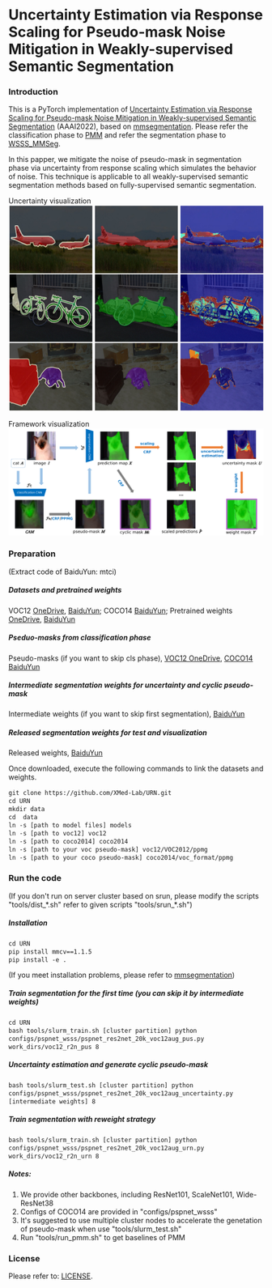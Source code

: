# Uncertainty Estimation via Response Scaling for Pseudo-mask Noise Mitigation in Weakly-supervised Semantic Segmentation

### Introduction

This is a PyTorch implementation of [Uncertainty Estimation via Response Scaling for Pseudo-mask Noise Mitigation in Weakly-supervised Semantic Segmentation](https://arxiv.org/pdf/2108.12995.pdf) (AAAI2022), based on [mmsegmentation](https://github.com/open-mmlab/mmsegmentation). Please refer the classification phase to [PMM](https://github.com/Eli-YiLi/PMM) and refer the segmentation phase to [WSSS_MMSeg](https://github.com/Eli-YiLi/WSSS_MMSeg).

In this papper, we mitigate the noise of pseudo-mask in segmentation phase via uncertainty from response scaling which simulates the behavior of noise. This technique is applicable to all weakly-supervised semantic segmentation methods based on fully-supervised semantic segmentation.

Uncertainty visualization
![uncertainty visualization](resources/uncertainty_vis.png)

Framework visualization
![framework visualization](resources/process.png)

### Preparation
(Extract code of BaiduYun: mtci)
##### Datasets and pretrained weights
VOC12 [OneDrive](https://1drv.ms/f/s!Agn5nXKXMkK5aigB0g238YxuTxs), [BaiduYun](https://pan.baidu.com/s/1GL3zXZuapuXmH9E7Xy8-Fg);
COCO14 [BaiduYun](https://pan.baidu.com/s/1GL3zXZuapuXmH9E7Xy8-Fg);
Pretrained weights [OneDrive](https://1drv.ms/f/s!Agn5nXKXMkK5aigB0g238YxuTxs), [BaiduYun](https://pan.baidu.com/s/1GL3zXZuapuXmH9E7Xy8-Fg)
##### Pseduo-masks from classification phase
Pseudo-masks (if you want to skip cls phase), [VOC12 OneDrive](https://onedrive.live.com/?authkey=%21ACgB0g238YxuTxs&cid=B9423297729DF909&id=B9423297729DF909%21110&parId=B9423297729DF909%21109&o=OneUp), [COCO14 BaiduYun](https://pan.baidu.com/s/1GL3zXZuapuXmH9E7Xy8-Fg)
##### Intermediate segmentation weights for uncertainty and cyclic pseudo-mask
Intermediate weights (if you want to skip first segmentation), [BaiduYun](https://pan.baidu.com/s/1GL3zXZuapuXmH9E7Xy8-Fg)
##### Released segmentation weights for test and visualization 
Released weights, [BaiduYun](https://pan.baidu.com/s/1GL3zXZuapuXmH9E7Xy8-Fg)

Once downloaded, execute the following commands to link the datasets and weights.

    git clone https://github.com/XMed-Lab/URN.git
    cd URN
    mkdir data
    cd  data
    ln -s [path to model files] models
    ln -s [path to voc12] voc12
    ln -s [path to coco2014] coco2014
    ln -s [path to your voc pseudo-mask] voc12/VOC2012/ppmg
    ln -s [path to your coco pseudo-mask] coco2014/voc_format/ppmg

### Run the code
(If you don't run on server cluster based on srun, please modify the scripts "tools/dist_\*.sh" refer to given scripts "tools/srun_\*.sh")

##### Installation
    cd URN
    pip install mmcv==1.1.5
    pip install -e .
(If you meet installation problems, please refer to [mmsegmentation](https://github.com/open-mmlab/mmsegmentation/blob/master/docs/get_started.md#installation))

##### Train segmentation for the first time (you can skip it by intermediate weights)
    cd URN
    bash tools/slurm_train.sh [cluster partition] python configs/pspnet_wsss/pspnet_res2net_20k_voc12aug_pus.py work_dirs/voc12_r2n_pus 8

##### Uncertainty estimation and generate cyclic pseudo-mask
    bash tools/slurm_test.sh [cluster partition] python configs/pspnet_wsss/pspnet_res2net_20k_voc12aug_uncertainty.py [intermediate weights] 8
    
##### Train segmentation with reweight strategy
    bash tools/slurm_train.sh [cluster partition] python configs/pspnet_wsss/pspnet_res2net_20k_voc12aug_urn.py work_dirs/voc12_r2n_urn 8

##### Notes:
1. We provide other backbones, including ResNet101, ScaleNet101, Wide-ResNet38
2. Configs of COCO14 are provided in "configs/pspnet_wsss"
3. It's suggested to use multiple cluster nodes to accelerate the genetation of pseudo-mask when use "tools/slurm_test.sh"
4. Run "tools/run_pmm.sh" to get baselines of PMM

### License
Please refer to: [LICENSE](LICENSE).
